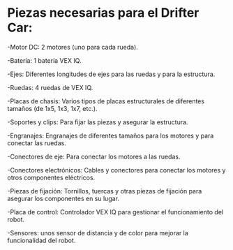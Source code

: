 # Piezas necesarias para el Drifter Car: 

-Motor DC: 2 motores (uno para cada rueda).  

-Batería: 1 batería VEX IQ. 

-Ejes: Diferentes longitudes de ejes para las ruedas y para la estructura. 

-Ruedas: 4 ruedas de VEX IQ. 

-Placas de chasis: Varios tipos de placas estructurales de diferentes tamaños (de 1x5, 1x3, 1x7, etc.). 

-Soportes y clips: Para fijar las piezas y asegurar la estructura. 

-Engranajes: Engranajes de diferentes tamaños para los motores y para conectar las ruedas. 

-Conectores de eje: Para conectar los motores a las ruedas. 

-Conectores electrónicos: Cables y conectores para conectar los motores y otros componentes eléctricos. 

-Piezas de fijación: Tornillos, tuercas y otras piezas de fijación para asegurar los componentes en su lugar.

-Placa de control: Controlador VEX IQ para gestionar el funcionamiento del robot. 

-Sensores: unos sensor de distancia y de color para mejorar la funcionalidad del robot. 
